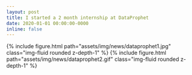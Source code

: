 ```yaml
---
layout: post
title: I started a 2 month internship at DataProphet
date: 2020-01-01 00:00:00-0000
inline: false
---
```


{% include figure.html path="assets/img/news/dataprophet1.jpg" class="img-fluid rounded z-depth-1" %}
{% include figure.html path="assets/img/news/dataprophet2.gif" class="img-fluid rounded z-depth-1" %}
